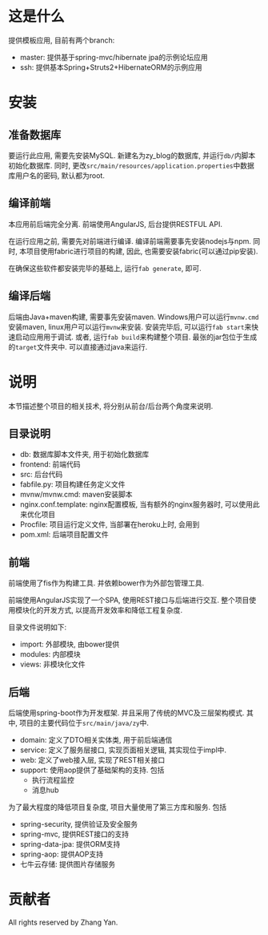 # 这是什么
提供模板应用, 目前有两个branch:  
+ master: 提供基于spring-mvc/hibernate jpa的示例论坛应用
+ ssh: 提供基本Spring+Struts2+HibernateORM的示例应用

# 安装
## 准备数据库
要运行此应用, 需要先安装MySQL. 新建名为zy_blog的数据库, 并运行`db/`内脚本初始化数据库. 同时, 更改`src/main/resources/application.properties`中数据库用户名的密码, 默认都为root.

## 编译前端
本应用前后端完全分离. 前端使用AngularJS, 后台提供RESTFUL API.

在运行应用之前, 需要先对前端进行编译. 编译前端需要事先安装nodejs与npm. 同时, 本项目使用fabric进行项目的构建, 因此, 也需要安装fabric(可以通过pip安装).

在确保这些软件都安装完毕的基础上, 运行`fab generate`, 即可.

## 编译后端
后端由Java+maven构建, 需要事先安装maven. Windows用户可以运行`mvnw.cmd`安装maven, linux用户可以运行`mvnw`来安装. 安装完毕后, 可以运行`fab start`来快速启动应用用于调试. 或者, 运行`fab build`来构建整个项目. 最张的jar包位于生成的`target`文件夹中. 可以直接通过java来运行.

# 说明
本节描述整个项目的相关技术, 将分别从前台/后台两个角度来说明.

## 目录说明
+ db: 数据库脚本文件夹, 用于初始化数据库
+ frontend: 前端代码
+ src: 后台代码
+ fabfile.py: 项目构建任务定义文件
+ mvnw/mvnw.cmd: maven安装脚本
+ nginx.conf.template: nginx配置模板, 当有额外的nginx服务器时, 可以使用此来优化项目
+ Procfile: 项目运行定义文件, 当部署在heroku上时, 会用到
+ pom.xml: 后端项目配置文件

## 前端
前端使用了fis作为构建工具. 并依赖bower作为外部包管理工具.

前端使用AngularJS实现了一个SPA, 使用REST接口与后端进行交互. 整个项目使用模块化的开发方式, 以提高开发效率和降低工程复杂度.

目录文件说明如下:

+ import: 外部模块, 由bower提供
+ modules: 内部模块
+ views: 非模块化文件

## 后端
后端使用spring-boot作为开发框架. 并且采用了传统的MVC及三层架构模式. 其中, 项目的主要代码位于`src/main/java/zy`中.

+ domain: 定义了DTO相关实体类, 用于前后端通信
+ service: 定义了服务层接口, 实现页面相关逻辑, 其实现位于impl中.
+ web: 定义了web接入层, 实现了REST相关接口
+ support: 使用aop提供了基础架构的支持. 包括
    + 执行流程监控
    + 消息hub

为了最大程度的降低项目复杂度, 项目大量使用了第三方库和服务. 包括

+ spring-security, 提供验证及安全服务
+ spring-mvc, 提供REST接口的支持
+ spring-data-jpa: 提供ORM支持
+ spring-aop: 提供AOP支持
+ 七牛云存储: 提供图片存储服务

# 贡献者
All rights reserved by Zhang Yan.
